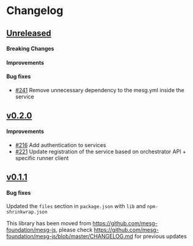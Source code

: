 # Changelog

## [Unreleased](https://github.com/mesg-foundation/js-sdk/releases/tag/%40mesg%service%40X.X.X)

#### Breaking Changes
#### Improvements
#### Bug fixes

- [#241](https://github.com/mesg-foundation/js-sdk/pull/241) Remove unnecessary dependency to the mesg.yml inside the service

## [v0.2.0](https://github.com/mesg-foundation/js-sdk/releases/tag/%40mesg%service%400.2.0)

#### Improvements

- [#216](https://github.com/mesg-foundation/js-sdk/pull/216) Add authentication to services
- [#221](https://github.com/mesg-foundation/js-sdk/pull/221) Update registration of the service based on orchestrator API + specific runner client

## [v0.1.1](https://github.com/mesg-foundation/js-sdk/releases/tag/%40mesg%service%400.1.1)

#### Bug fixes

Updated the `files` section in `package.json` with `lib` and `npm-shrinkwrap.json`

This library has been moved from https://github.com/mesg-foundation/mesg-js, please check https://github.com/mesg-foundation/mesg-js/blob/master/CHANGELOG.md for previous updates
